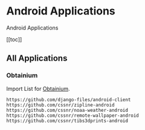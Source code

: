 # Android Applications

Android Applications

[[toc]]

<!--suppress ES6UnusedImports -->
<script setup>
import { androidApps } from '../../.vitepress/scripts/apps.js'
</script>

## All Applications

<GitHubTable title="Android Applications" :full="true" :repos="androidApps" />

### Obtainium

Import List for [Obtainium](https://github.com/ImranR98/Obtainium).

```text
https://github.com/django-files/android-client
https://github.com/cssnr/zipline-android
https://github.com/cssnr/noaa-weather-android
https://github.com/cssnr/remote-wallpaper-android
https://github.com/cssnr/tibs3dprints-android
```
